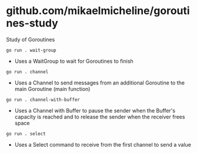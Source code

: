 # github.com/mikaelmicheline/goroutines-study
Study of Goroutines

`go run . wait-group`
- Uses a WaitGroup to wait for Goroutines to finish

`go run . channel`
- Uses a Channel to send messages from an additional Goroutine to the main Goroutine (main function)

`go run . channel-with-buffer`
- Uses a Channel with Buffer to pause the sender when the Buffer's capacity is reached and to release the sender when the receiver frees space

`go run . select`
- Uses a Select command to receive from the first channel to send a value